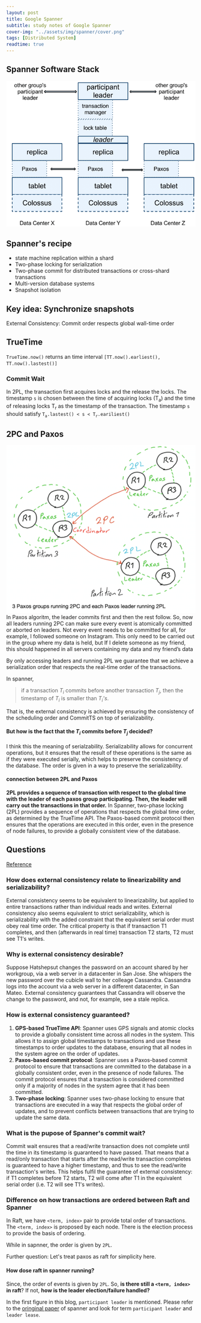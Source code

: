 ```yaml
---
layout: post
title: Google Spanner
subtitle: study notes of Google Spanner
cover-img: "../assets/img/spanner/cover.png"
tags: [Distributed System]
readtime: true
---
```


## Spanner Software Stack
![stack](../assets/img/spanner/Spanserver-software-stack.png)

## Spanner's recipe
- state machine replication within a shard
- Two-phase locking for serialization
- Two-phase commit for distributed transactions or cross-shard transactions
- Multi-version database systems
- Snapshot isolation

## Key idea: Synchronize snapshots
External Consistency: Commit order respects global wall-time order

## TrueTime
`TrueTime.now()` returns an time interval `[TT.now().earliest(), TT.now().lastest()]`

### Commit Wait
In 2PL, the transaction first acquires locks and the release the locks. The timestamp `s` is chosen between the time of acquiring locks (T<sub>a</sub>) and the time of releasing locks T<sub>r</sub> as the timestamp of the transaction. The timestamp `s` should satisfy `T`<sub>`a`</sub>`.lastest() < s < T`<sub>`r`</sub>`.eariliest()`

## 2PC and Paxos
![b](../assets/img/spanner/2pc+paxos.png)
In Paxos algoritm, the leader commits first and then the rest follow. So, now all leaders running 2PC can make sure every event is atomically committed or aborted on leaders. Not every event needs to be committed for all, for example, I followed someone on Instagram. This only need to be carried out in the group where my data is held, but If I delete someone as my friend, this should happened in all servers containing my data and my friend’s data

By only accessing leaders and running 2PL we guarantee that we achieve a serialization order that respects the real-time order of the transactions. 

In spanner,  
> if a transaction *T<sub>i</sub>* commits before another transaction *T<sub>j</sub>*, then the timestamp of *T<sub>i</sub>* is smaller than *T<sub>i</sub>'s*.

That is, the external consistency is achieved by ensuring the consistency of the scheduling order and CommitTS on top of serializability. 

#### But how is the fact that the *T<sub>i</sub>* commits before *T<sub>j</sub>* decided?
I think this the meaning of serialzability. Serializability allows for concurrent operations, but it ensures that the result of these operations is the same as if they were executed serially, which helps to preserve the consistency of the database. The order is given in a way to preserve the serializability.

#### connection between 2PL and Paxos
**2PL provides a sequence of transaction with respect to the global time with the leader of each paxos group participating. Then, the leader will carry out the transactions in that order.** In Spanner, two-phase locking (2PL) provides a sequence of operations that respects the global time order, as determined by the TrueTime API. The Paxos-based commit protocol then ensures that the operations are executed in this order, even in the presence of node failures, to provide a globally consistent view of the database.


## Questions
[Reference](http://nil.csail.mit.edu/6.824/2021/papers/spanner-faq.txt)

### How does external consistency relate to linearizability and serializability?

External consistency seems to be equivalent to linearizability, but applied to entire transactions rather than individual reads and writes. External consistency also seems equivalent to strict serializability, which is serializability with the added constraint that the equivalent serial order must obey real time order. The critical property is that if transaction T1 completes, and then (afterwards in real time) transaction T2 starts, T2 must see T1's writes.

### Why is external consistency desirable?

Suppose Hatshepsut changes the password on an account shared by her workgroup, via a web server in a datacenter in San Jose. She whispers the new password over the cubicle wall to her colleage Cassandra. Cassandra logs into the account via a web server in a different datacenter, in San Mateo. External consistency guarantees that Cassandra will observe the change to the password, and not, for example, see a stale replica.

### How is external consistency guaranteed?
1. **GPS-based TrueTime API**: Spanner uses GPS signals and atomic clocks to provide a globally consistent time across all nodes in the system. This allows it to assign global timestamps to transactions and use these timestamps to order updates to the database, ensuring that all nodes in the system agree on the order of updates.
2. **Paxos-based commit protocol**: Spanner uses a Paxos-based commit protocol to ensure that transactions are committed to the database in a globally consistent order, even in the presence of node failures. The commit protocol ensures that a transaction is considered committed only if a majority of nodes in the system agree that it has been committed.
3. **Two-phase locking**: Spanner uses two-phase locking to ensure that transactions are executed in a way that respects the global order of updates, and to prevent conflicts between transactions that are trying to update the same data.

### What is the pupose of Spanner's commit wait?

Commit wait ensures that a read/write transaction does not complete until the time in its timestamp is guaranteed to have passed. That means that a read/only transaction that starts after the read/write transaction completes is guaranteed to have a higher timestamp, and thus to see the read/write transaction's writes. This helps fulfil the guarantee of external consistency: if T1 completes before T2 starts, T2 will come after T1 in the equivalent serial order (i.e. T2 will see T1's writes).


### Difference on how transactions are ordered between Raft and Spanner
In Raft, we have `<term, index>` pair to provide total order of transactions. The `<term, index>` is proposed by each node. There is the election process to provide the basis of ordering.

While in sapnner, the order is given by `2PL`. 

Further question:
Let's treat paxos as raft for simplicity here.
#### How dose raft in spanner running?
Since, the order of events is given by `2PL`. So, **is there still a `<term, index>` in raft**? If not, **how is the leader election/failure handled?**

In the first figure in this blog, `participant leader` is mentioned. Please refer to the [oringinal paper](https://www.researchgate.net/publication/289881173_Spanner) of spanner and look for term `participant leader` and `leader lease`.